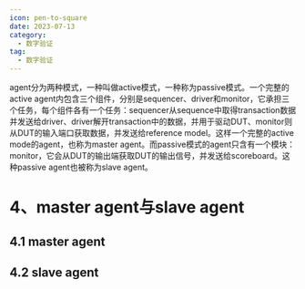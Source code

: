 ```yaml
---
icon: pen-to-square
date: 2023-07-13
category:
  - 数字验证
tag:
  - 数字验证
---
```






<!-- more -->agent分为两种模式，一种叫做active模式，一种称为passive模式。一个完整的active agent内包含三个组件，分别是sequencer、driver和monitor，它承担三个任务，每个组件各有一个任务：sequencer从sequence中取得transaction数据并发送给driver、driver解开transaction中的数据，并用于驱动DUT、monitor则从DUT的输入端口获取数据，并发送给reference model。这样一个完整的active mode的agent，也称为master agent。而passive模式的agent只含有一个模块：monitor，它会从DUT的输出端获取DUT的输出信号，并发送给scoreboard。这种passive agent也被称为slave agent。





# 4、master agent与slave agent

## 4.1 master agent









## 4.2 slave agent